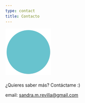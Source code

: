 ```yaml
---
type: contact
title: Contacto
---
```


<div style="align: center; margin-bottom:4%;">
<img src="/images/send140px.gif" alt="email" >
</div>

¿Quieres saber más? Contáctame :)

email: sandra.m.revilla@gmail.com

